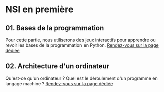 # NSI en première

## 01. Bases de la programmation

Pour cette partie, nous utiliserons des jeux interactifs pour apprendre ou revoir les bases de la programmation en Python. [Rendez-vous sur la page dédiée](01BasesProgrammation)

## 02. Architecture d'un ordinateur

Qu'est-ce qu'un ordinateur ? Quel est le déroulement d'un programme en langage machine ? [Rendez-vous sur la page dédiée](02ArchitectureOrdinateur)
